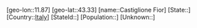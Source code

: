 ﻿---
location: [43.33,11.87]
type: City
tags:
- geo/City


SpocWebEntityId: 29512
isDeleted: false
confidential: public

---
[geo-lon::11.87]
[geo-lat::43.33]
[name::Castiglione Fior]
[State::]
[Country::[Italy](geo/Continent/Europe/Italy.md)]
[StateId::]
[Population::]
[Unknown::]

